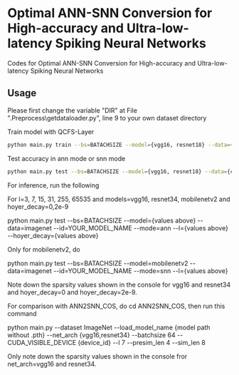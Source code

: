 # Optimal ANN-SNN Conversion for High-accuracy and Ultra-low-latency Spiking Neural Networks
Codes for Optimal ANN-SNN Conversion for High-accuracy and Ultra-low-latency Spiking Neural Networks

## Usage

Please first change the variable "DIR" at File ".Preprocess\getdataloader.py", line 9 to your own dataset directory

Train model with QCFS-Layer 

```bash
python main.py train --bs=BATACHSIZE --model={vgg16, resnet18} --data={cifar10, cifar100, imagenet} --id=YOUR_MODEL_NAME --l=QUANTIZATION_STEP
```
Test accuracy in ann mode or snn mode

```bash
python main.py test --bs=BATACHSIZE --model={vgg16, resnet18} --data={cifar10, cifar100, imagenet} --id=YOUR_MODEL_NAME --mode={ann, snn} --t=SIMULATION_TIME
```

For inference, run the following

For l=3, 7, 15, 31, 255, 65535 and models=vgg16, resnet34, mobilenetv2 and hoyer_decay=0,2e-9

python main.py test --bs=BATACHSIZE --model={values above} --data=imagenet --id=YOUR_MODEL_NAME --mode=ann --l={values above} --hoyer_decay={values above}

Only for mobilenetv2, do

python main.py test --bs=BATACHSIZE --model=mobilenetv2 --data=imagenet --id=YOUR_MODEL_NAME --mode=snn --l={values above}

Note down the sparsity values shown in the console for vgg16 and resnet34 and hoyer_decay=0 and hoyer_decay=2e-9.

For comparison with ANN2SNN_COS, do cd ANN2SNN_COS, then run this command

python main.py --dataset ImageNet --load_model_name {model path without .pth} --net_arch {vgg16,resnet34} --batchsize 64 --CUDA_VISIBLE_DEVICE {device_id} --l 7  --presim_len 4 --sim_len 8

Only note down the sparsity values shown in the console fror net_arch=vgg16 and resnet34.
